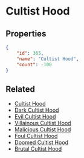 # Cultist Hood

<no description available>

## Properties

```json
{
    "id": 365,
    "name": "Cultist Hood",
    "count": -100
}
```

## Related

- [Cultist Hood](../items/10414-cultist-hood.md)
- [Dark Cultist Hood](../items/10415-dark-cultist-hood.md)
- [Evil Cultist Hood](../items/10416-evil-cultist-hood.md)
- [Villainous Cultist Hood](../items/10417-villainous-cultist-hood.md)
- [Malicious Cultist Hood](../items/10418-malicious-cultist-hood.md)
- [Foul Cultist Hood](../items/10419-foul-cultist-hood.md)
- [Doomed Cultist Hood](../items/10420-doomed-cultist-hood.md)
- [Brutal Cultist Hood](../items/10421-brutal-cultist-hood.md)

